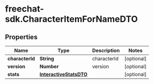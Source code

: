 # freechat-sdk.CharacterItemForNameDTO

## Properties

Name | Type | Description | Notes
------------ | ------------- | ------------- | -------------
**characterId** | **String** | characterId | [optional] 
**version** | **Number** | version | [optional] 
**stats** | [**InteractiveStatsDTO**](InteractiveStatsDTO.md) |  | [optional] 


